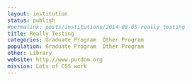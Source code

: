 ```yaml
---
layout: institution
status: publish
#permalink: posts/institutions/2014-08-05-really_testing
title: Really Testing
categories: Graduate Program  Other Program
population: Graduate Program  Other Program
other: Library
website: http://www.purdom.org
mission: Lots of CSS work
---
```

  